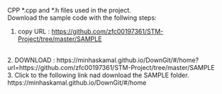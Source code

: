 CPP *.cpp and *.h files used in the project.<br>
Download the sample code with the follwing steps:<br>
1. copy URL : https://github.com/zfc00197361/STM-Project/tree/master/SAMPLE
<br>
2. DOWNLOAD : https://minhaskamal.github.io/DownGit/#/home?url=https://github.com/zfc00197361/STM-Project/tree/master/SAMPLE
<br>
3. Click to the following link nad download the SAMPLE folder.<br>
https://minhaskamal.github.io/DownGit/#/home




